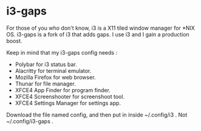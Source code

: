 # i3-gaps

For those of you who don't know, i3 is a X11 tiled window manager for *NIX OS.
i3-gaps is a fork of i3 that adds gaps. I use i3 and I gain a production boost.

Keep in mind that my i3-gaps config needs :

- Polybar for i3 status bar.
- Alacritty for terminal emulator.
- Mozilla Firefox for web browser.
- Thunar for file manager.
- XFCE4 App Finder for program finder.
- XFCE4 Screenshooter for screenshoot tool.
- XFCE4 Settings Manager for settings app.

Download the file named config, and then put in inside ~/.config/i3 . Not ~/.config/i3-gaps .


